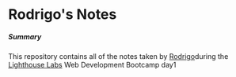 # Rodrigo's Notes
##### Summary 
This repository contains all of the notes taken by [Rodrigo](https://github.com/USBrido/)during the [Lighthouse Labs](https://www.lighthouselabs.ca/web-bootcamp) Web Development Bootcamp day1

